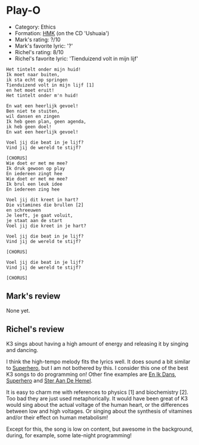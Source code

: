 # Play-O

 * Category: Ethics
 * Formation: [HMK](Hkm.md) (on the CD 'Ushuaia')
 * Mark's rating: ?/10
 * Mark's  favorite lyric: '?'
 * Richel's rating: 8/10
 * Richel's  favorite lyric: 'Tienduizend volt in mijn lijf'

```
Het tintelt onder mijn huid!
Ik moet naar buiten,
ik sta echt op springen
Tienduizend volt in mijn lijf [1]
en het moet eruit!
Het tintelt onder m'n huid!

En wat een heerlijk gevoel!
Ben niet te stuiten,
wil dansen en zingen
Ik heb geen plan, geen agenda,
ik heb geen doel!
En wat een heerlijk gevoel!

Voel jij die beat in je lijf?
Vind jij de wereld te stijf?

[CHORUS]
Wie doet er met me mee?
Ik druk gewoon op play
En iedereen zingt hee
Wie doet er met me mee?
Ik brul een leuk idee
En iedereen zing hee

Voel jij dit kreet in hart?
Die vitamines die brullen [2]
en schreeuwen
Je leeft, je gaat voluit,
je staat aan de start
Voel jij die kreet in je hart?

Voel jij die beat in je lijf?
Vind jij de wereld te stijf?

[CHORUS]

Voel jij die beat in je lijf?
Vind jij de wereld te stijf?

[CHORUS]
```

## Mark's review

None yet.

## Richel's review

K3 sings about having a high amount of energy and releasing it by singing and dancing.

I think the high-tempo melody fits the lyrics well. It does sound a bit similar to
[Superhero](Superhero.md), but I am not bothered by this. I consider this one of the best
K3 songs to do programming on! Other fine examples are [En Ik Dans](EnIkDans.md), [Superhero](Superhero.md) and
[Ster Aan De Hemel](SterAanDeHemel.md).

It is easy to charm me with references to physics [1] and biochemistry [2]. Too bad they are
just used metaphorically. It would have been great of K3 would sing about the actual voltage
of the human heart, or the differences between low and high voltages. Or singing about the
synthesis of vitamines and/or their effect on human metabolism!

Except for this, the song is low on content, but awesome in the background, during, for example,
some late-night programming!
